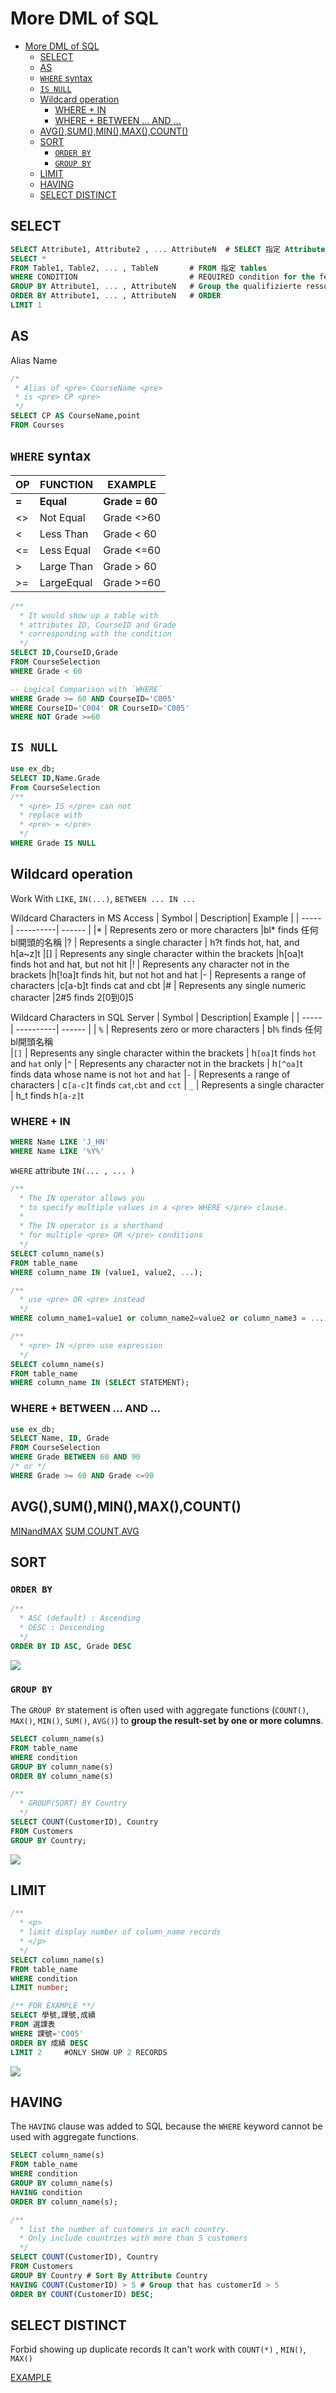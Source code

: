 # More DML of SQL

- [More DML of SQL](#more-dml-of-sql)
  - [SELECT](#select)
  - [AS](#as)
  - [`WHERE` syntax](#where-syntax)
  - [`IS NULL`](#is-null)
  - [Wildcard operation](#wildcard-operation)
    - [WHERE + IN](#where--in)
    - [WHERE + BETWEEN ... AND ...](#where--between--and-)
  - [AVG(),SUM(),MIN(),MAX(),COUNT()](#avgsumminmaxcount)
  - [SORT](#sort)
    - [`ORDER BY`](#order-by)
    - [`GROUP BY`](#group-by)
  - [LIMIT](#limit)
  - [HAVING](#having)
  - [SELECT DISTINCT](#select-distinct)

## SELECT
```sql
SELECT Attribute1, Attribute2 , ... AttributeN  # SELECT 指定 Attributes
SELECT *                                
FROM Table1, Table2, ... , TableN       # FROM 指定 tables
WHERE CONDITION                         # REQUIRED condition for the fetch data
GROUP BY Attribute1, ... , AttributeN   # Group the qualifizierte ressourcen
ORDER BY Attribute1, ... , AttributeN   # ORDER
LIMIT 1
```

## AS
Alias Name
```sql
/*
 * Alias of <pre> CourseName <pre> 
 * is <pre> CP <pre>
 */
SELECT CP AS CourseName,point
FROM Courses
```

## `WHERE` syntax

| OP  | FUNCTION  | EXAMPLE      |
| -   |  -------  | -------------|
|**=**| **Equal** |**Grade = 60**|
| <>  | Not Equal | Grade <>60   |
| <   | Less Than | Grade < 60   |
| <=  | Less Equal| Grade <=60   |
| >   | Large Than| Grade > 60   |
| >=  | LargeEqual| Grade >=60   |

```sql
/** 
  * It would show up a table with 
  * attributes ID, CourseID and Grade 
  * corresponding with the condition 
  */
SELECT ID,CourseID,Grade
FROM CourseSelection
WHERE Grade < 60

-- Logical Comparison with `WHERE` 
WHERE Grade >= 60 AND CourseID='C005'
WHERE CourseID='C004' OR CourseID='C005'
WHERE NOT Grade >=60
```

## `IS NULL`
```sql
use ex_db;
SELECT ID,Name.Grade
From CourseSelection
/**
  * <pre> IS </pre> can not
  * replace with 
  * <pre> = </pre>
  */
WHERE Grade IS NULL
```

## Wildcard operation

Work With `LIKE`, `IN(...)`, `BETWEEN ... IN ...`

Wildcard Characters in MS Access
| Symbol | Description| Example |
| -----  |  ----------| ------  |
|*       |	Represents zero or more characters	                |bl* finds 任何bl開頭的名稱
|?       |  Represents a single character	                      | h?t finds hot, hat, and h[a~z]t
|[]      |	Represents any single character within the brackets |h[oa]t finds hot and hat, but not hit
|!       |  Represents any character not in the brackets	      |h[!oa]t finds hit, but not hot and hat
|-       |  Represents a range of characters                    |c[a-b]t finds cat and cbt
|#       |	Represents any single numeric character	            |2#5 finds 2[0到0]5

Wildcard Characters in SQL Server
| Symbol | Description| Example |
| -----  |  ----------| ------  |
| `%`      |	Represents zero or more characters                        | bl`%` finds 任何bl開頭名稱   
|`[]`      |  Represents any single character within the brackets	      | h`[oa]`t finds `hot` and `hat` only 
|`^`	     |  Represents any character not in the brackets              | h`[^oa]`t finds data whose name is not `hot` and `hat`
|`-`       |  Represents a range of characters                          | c`[a-c]`t finds `cat`,`cbt` and `cct`
| `_`      |  Represents a single character	                            | h_t finds h`[a-z]`t   

### WHERE + IN

```sql
WHERE Name LIKE 'J_HN'
WHERE Name LIKE '%Y%'
```

`WHERE` attribute `IN(... , ... )`
```sql
/**
  * The IN operator allows you 
  * to specify multiple values in a <pre> WHERE </pre> clause.
  * 
  * The IN operator is a shorthand 
  * for multiple <pre> OR </pre> conditions
  */
SELECT column_name(s)
FROM table_name
WHERE column_name IN (value1, value2, ...);

/**
  * use <pre> OR <pre> instead
  */
WHERE column_name1=value1 or column_name2=value2 or column_name3 = ... ;

/**
  * <pre> IN </pre> use expression
  */
SELECT column_name(s)
FROM table_name
WHERE column_name IN (SELECT STATEMENT);
```

### WHERE + BETWEEN ... AND ...
```sql
use ex_db;
SELECT Name, ID, Grade
FROM CourseSelection 
WHERE Grade BETWEEN 60 AND 90 
/* or */
WHERE Grade >= 60 AND Grade <=90
```


## AVG(),SUM(),MIN(),MAX(),COUNT()

[MINandMAX](https://www.w3schools.com/sql/sql_min_max.asp)
[SUM,COUNT,AVG](https://www.w3schools.com/sql/sql_count_avg_sum.asp)

## SORT

### `ORDER BY`
```sql
/**
  * ASC (default) : Ascending
  * DESC : Descending
  */
ORDER BY ID ASC, Grade DESC
```

![](https://i.imgur.com/tYINXRX.png)
### `GROUP BY`
The `GROUP BY` statement is often used with aggregate functions (`COUNT()`, `MAX()`, `MIN()`, `SUM()`, `AVG()`) to **group the result-set by one or more columns**.
```sql
SELECT column_name(s)
FROM table_name
WHERE condition
GROUP BY column_name(s)
ORDER BY column_name(s)

/**
  * GROUP(SORT) BY Country
  */
SELECT COUNT(CustomerID), Country
FROM Customers
GROUP BY Country;
```
![](https://i.imgur.com/U1EJCc1.png)

## LIMIT
```sql
/**
  * <p> 
  * limit display number of column_name records
  * </p>
  */
SELECT column_name(s)
FROM table_name
WHERE condition
LIMIT number;

/** FOR EXAMPLE **/
SELECT 學號,課號,成績
FROM 選課表
WHERE 課號='C005'
ORDER BY 成績 DESC
LIMIT 2     #ONLY SHOW UP 2 RECORDS
```
![](https://i.imgur.com/Ig4xCFO.png)

## HAVING 
The `HAVING` clause was added to SQL because the `WHERE` keyword cannot be used with aggregate functions.
```sql 
SELECT column_name(s)
FROM table_name
WHERE condition
GROUP BY column_name(s)
HAVING condition
ORDER BY column_name(s);

/**
  * list the number of customers in each country. 
  * Only include countries with more than 5 customers
  */
SELECT COUNT(CustomerID), Country
FROM Customers
GROUP BY Country # Sort By Attribute Country
HAVING COUNT(CustomerID) > 5 # Group that has customerId > 5 
ORDER BY COUNT(CustomerID) DESC;
```

## SELECT DISTINCT

Forbid showing up duplicate records
It can't work with `COUNT(*)` , `MIN()`, `MAX()`

[EXAMPLE](https://www.w3schools.com/sql/sql_distinct.asp)
